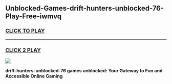 
## Unblocked-Games-drift-hunters-unblocked-76-Play-Free-iwmvq
<h3>
<a href="https://premium76.site?title=drift-hunters-unblocked-76&ref=21A">CLICK TO PLAY</a></h3>
<hr>

<h3>
<a href="https://premium76.site?title=drift-hunters-unblocked-76&ref=21A">CLICK 2 PLAY</a>
  
</h3>

<a href="https://premium76.site?title=drift-hunters-unblocked-76&ref=21A"><img src="https://clearcache.store/games.png"></a>


**drift-hunters-unblocked-76 games unblocked: Your Gateway to Fun and Accessible Online Gaming**
